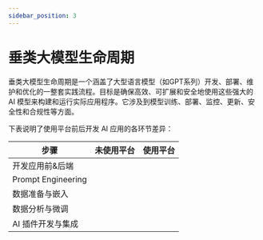 ```yaml
---
sidebar_position: 3
---
```


# 垂类大模型生命周期

垂类大模型生命周期是一个涵盖了大型语言模型（如GPT系列）开发、部署、维护和优化的一整套实践流程。目标是确保高效、可扩展和安全地使用这些强大的 AI 模型来构建和运行实际应用程序。它涉及到模型训练、部署、监控、更新、安全性和合规性等方面。

下表说明了使用平台前后开发 AI 应用的各环节差异：

| 步骤 | 未使用平台 | 使用平台 |
| -------- | -------- | -------- |
| 开发应用前&后端   |    |    |
| Prompt Engineering   |    |    |
| 数据准备与嵌入   |    |    |
| 数据分析与微调   |    |    |
| AI 插件开发与集成   |    |    |